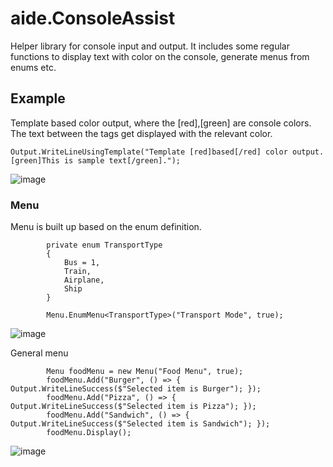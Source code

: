 # aide.ConsoleAssist

Helper library for console input and output. It includes some regular functions to display text with color on the console, generate menus from enums etc.


## Example 

Template based color output, where the [red],[green] are console colors. The text between the tags get displayed with the relevant color.

```Output.WriteLineUsingTemplate("Template [red]based[/red] color output. [green]This is sample text[/green].");```

![image](https://user-images.githubusercontent.com/22835808/125418293-47d8f106-fa20-4d41-bb86-b06480943527.png)


### Menu
Menu is built up based on the enum definition.

```
        private enum TransportType
        {
            Bus = 1,
            Train,
            Airplane,
            Ship
        }

        Menu.EnumMenu<TransportType>("Transport Mode", true);
```
![image](https://user-images.githubusercontent.com/22835808/125442721-f0a87aff-8751-48a1-8616-9001471fb395.png)

General menu

```     
        Menu foodMenu = new Menu("Food Menu", true);
        foodMenu.Add("Burger", () => { Output.WriteLineSuccess($"Selected item is Burger"); });
        foodMenu.Add("Pizza", () => { Output.WriteLineSuccess($"Selected item is Pizza"); });
        foodMenu.Add("Sandwich", () => { Output.WriteLineSuccess($"Selected item is Sandwich"); });
        foodMenu.Display();
```
![image](https://user-images.githubusercontent.com/22835808/125442806-c349f20f-66d2-4315-be19-3f76c298c27c.png)




